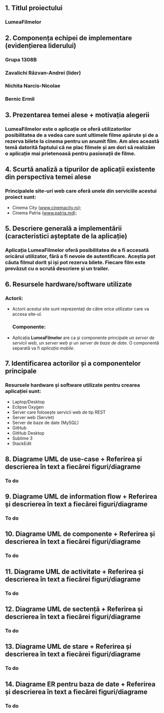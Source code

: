## 1. Titlul proiectului
   ### LumeaFilmelor
   
## 2. Componența echipei de implementare (evidențierea liderului)
   ### Grupa 1308B
   ### Zavalichi Răzvan-Andrei (lider)
   ### Nichita Narcis-Nicolae
   ### Bernic Ermil
   
## 3. Prezentarea temei alese + motivația alegerii
   ### LumeaFilmelor este o aplicație ce oferă utilizatorilor posibilitatea de a vedea care sunt ultimele filme apărute și de a rezerva bilete la cinema pentru un anumit film. Am ales această temă datorită faptului că ne plac filmele și am dori să realizăm o aplicație mai prietenoasă pentru pasionații de filme.

## 4. Scurtă analiză a tipurilor de aplicații existente din perspectiva temei alese
   ### Principalele site-uri web care oferă unele din serviciile acestui proiect sunt:
- Cinema City (www.cinemacity.ro);
- Cinema Patria (www.patria.md); 

## 5. Descriere generală a implementării (caracteristici așteptate de la aplicație)
   ### Aplicația **LumeaFilmelor** oferă posibilitatea de a fi accesată oricărui utilizator, fără a fi nevoie de autentificare. Aceștia pot căuta filmul dorit și iși pot rezerva bilete. Fiecare film este prevăzut cu o scrută descriere și un trailer.

## 6. Resursele hardware/software utilizate
   ### Actorii:
 - Actorii acestui site sunt reprezentați de către orice utilizator care va accesa site-ul.
   ### Componente:
 - Aplicația **LumeaFilmelor** are ca și componente principale un _server de servicii web_, un _server web_ și un _server de baze de date_. O componentă separată va fi _aplicația mobile_.

## 7. Identificarea actorilor și a componentelor principale
   ### Resursele hardware și software utilizate pentru crearea aplicației sunt:

-   Laptop/Desktop
-   Eclipse Oxygen
-   Server care folosește servicii web de tip REST
-   Server web (Servlet)
-   Server de baze de date (MySQL)
-   GitHub
-   GitHub Desktop
-   Sublime 3
-   StackEdit

## 8. Diagrame UML de use-case + Referirea și descrierea în text a fiecărei figuri/diagrame
   ### To do

## 9. Diagrame UML de information flow + Referirea și descrierea în text a fiecărei figuri/diagrame
   ### To do

## 10. Diagrame UML de componente + Referirea și descrierea în text a fiecărei figuri/diagrame
   ### To do

## 11. Diagrame UML de activitate + Referirea și descrierea în text a fiecărei figuri/diagrame
   ### To do

## 12. Diagrame UML de sectență + Referirea și descrierea în text a fiecărei figuri/diagrame 
   ### To do

## 13. Diagrame UML de stare + Referirea și descrierea în text a fiecărei figuri/diagrame
   ### To do

## 14. Diagrame ER pentru baza de date + Referirea și descrierea în text a fiecărei figuri/diagrame
   ### To do
